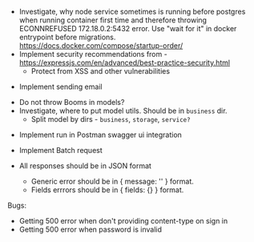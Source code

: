 <!-- - Integrate babel in order to use es6 -->
<!-- - Integrate Docker -->
  <!-- - Investigate ports issue -->
  <!-- - not use NODE_ENV in .env files -->
  <!-- - Investigate how to run docker compose for dev and prod envs
    - This will lead to having multiple docker-compose files -->
  <!-- - Investigate how to implement rebuild on file change in dev mode -->
  <!-- - Investigate, how to pass environment variables -->
  <!-- - Investigate OS replacement for env.sh -->
<!-- - Connect PG -->
  <!-- - Investigate, how to connect to prod/stage DB locally via Docker -->
  <!-- - Run migrations after bootstrapping PG -->
<!-- - Investigate how to pass arguments through make command -->
- Investigate, why node service sometimes is running before postgres when running container first time and therefore throwing ECONNREFUSED 172.18.0.2:5432 error. Use "wait for it" in docker entrypoint before migrations. https://docs.docker.com/compose/startup-order/
- Implement security recommendations from - https://expressjs.com/en/advanced/best-practice-security.html
  - Protect from XSS and other vulnerabilities
<!-- - Implement authentication -->
  <!-- - Investigate, what it is Basic auth, Digest auth, do we need it instead of local auth? -->
<!-- - Use boom errors instead of modelErrrors -->
<!-- - Implement sessions -->
  <!-- - Review koa-session library -->
<!-- - Implement password resetting -->
  - Implement sending email
<!-- - Implement validation interface in models. Keep all validation in models as well. Controllers should get all models validation messages and pass it to response for the cases when errors are coming from multiple models. -->
  - Do not throw Booms in models?
  - Investigate, where to put model utils. Should be in `business` dir.
    - Split model by dirs - `business`, `storage`, `service?`
<!-- - Integrate Swagger -->
<!-- - Add reexports to the model. Import directly non-default exporting elements -->
<!-- - Integrate swagger-ui using webpack. Implement `swagger-ui-static` app, using cra idea. Will accept path to swaggerfile via env. have only `build` task, which will build that app to `/static` dir. Koa will be serving that dir
  - take a look at koa2-swagger-ui -->
<!-- - Refactor core -->

<!-- - Define API response structure. Inherit from GitHub? -->
  <!-- - Define errors structure as well -->
<!-- - Implement model validations -->
<!-- - Implement koa error handling -->

- Implement run in Postman swagger ui integration
- Implement Batch request

- All responses should be in JSON format
  - Generic error should be in { message: '' } format.
  - Fields errrors should be in { fields: {} } format.

Bugs:
- Getting 500 error when don't providing content-type on sign in
- Getting 500 error when password is invalid
